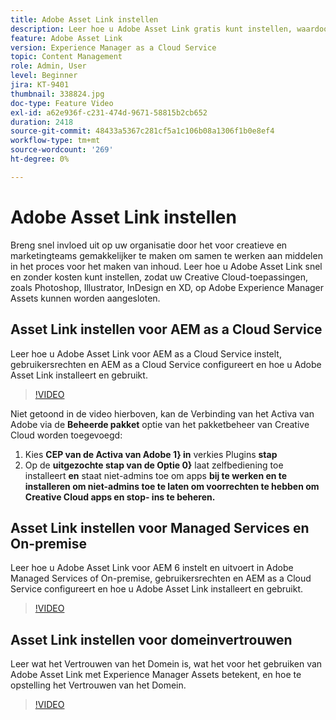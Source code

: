 ```yaml
---
title: Adobe Asset Link instellen
description: Leer hoe u Adobe Asset Link gratis kunt instellen, waardoor uw Creative Cloud-toepassingen, zoals Photoshop, Illustrator, InDesign en XD, worden verbonden met Adobe Experience Manager Assets.
feature: Adobe Asset Link
version: Experience Manager as a Cloud Service
topic: Content Management
role: Admin, User
level: Beginner
jira: KT-9401
thumbnail: 338824.jpg
doc-type: Feature Video
exl-id: a62e936f-c231-474d-9671-58815b2cb652
duration: 2418
source-git-commit: 48433a5367c281cf5a1c106b08a1306f1b0e8ef4
workflow-type: tm+mt
source-wordcount: '269'
ht-degree: 0%

---
```


# Adobe Asset Link instellen

Breng snel invloed uit op uw organisatie door het voor creatieve en marketingteams gemakkelijker te maken om samen te werken aan middelen in het proces voor het maken van inhoud. Leer hoe u Adobe Asset Link snel en zonder kosten kunt instellen, zodat uw Creative Cloud-toepassingen, zoals Photoshop, Illustrator, InDesign en XD, op Adobe Experience Manager Assets kunnen worden aangesloten.

## Asset Link instellen voor AEM as a Cloud Service

Leer hoe u Adobe Asset Link voor AEM as a Cloud Service instelt, gebruikersrechten en AEM as a Cloud Service configureert en hoe u Adobe Asset Link installeert en gebruikt.

>[!VIDEO](https://video.tv.adobe.com/v/338824?quality=12&learn=on)

Niet getoond in de video hierboven, kan de Verbinding van het Activa van Adobe via de __Beheerde pakket__ optie van het pakketbeheer van Creative Cloud worden toegevoegd:

1. Kies __CEP van de Activa van Adobe 1} in__ verkies Plugins __stap__
2. Op de __uitgezochte stap van de Optie 0}__ laat zelfbediening toe installeert __en__ staat niet-admins toe om apps __bij te werken en te installeren om niet-admins toe te laten om voorrechten te hebben om Creative Cloud apps en stop- ins te beheren.__

## Asset Link instellen voor Managed Services en On-premise

Leer hoe u Adobe Asset Link voor AEM 6 instelt en uitvoert in Adobe Managed Services of On-premise, gebruikersrechten en AEM as a Cloud Service configureert en hoe u Adobe Asset Link installeert en gebruikt.

>[!VIDEO](https://video.tv.adobe.com/v/338823?quality=12&learn=on)


## Asset Link instellen voor domeinvertrouwen

Leer wat het Vertrouwen van het Domein is, wat het voor het gebruiken van Adobe Asset Link met Experience Manager Assets betekent, en hoe te opstelling het Vertrouwen van het Domein.

>[!VIDEO](https://video.tv.adobe.com/v/338825?quality=12&learn=on)
